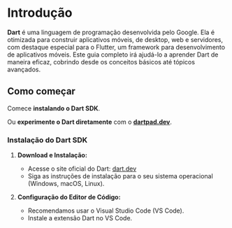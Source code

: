 # Introdução

**Dart** é uma linguagem de programação desenvolvida pelo Google. Ela é otimizada para construir aplicativos móveis, de desktop, web e servidores, com destaque especial para o Flutter, um framework para desenvolvimento de aplicativos móveis. Este guia completo irá ajudá-lo a aprender Dart de maneira eficaz, cobrindo desde os conceitos básicos até tópicos avançados.

## Como começar

Comece  **instalando o Dart SDK**.

Ou **experimente o Dart diretamente** com o **[dartpad.dev](https://dartpad.dev)**.

### Instalação do Dart SDK

1. **Download e Instalação:**
   - Acesse o site oficial do Dart: [dart.dev](https://dart.dev/get-dart)
   - Siga as instruções de instalação para o seu sistema operacional (Windows, macOS, Linux).

2. **Configuração do Editor de Código:**
   - Recomendamos usar o Visual Studio Code (VS Code).
   - Instale a extensão Dart no VS Code.